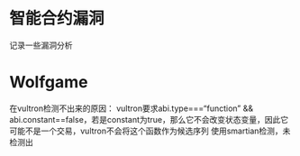 # 智能合约漏洞
记录一些漏洞分析

# Wolfgame
在vultron检测不出来的原因：
vultron要求abi.type===“function” && abi.constant==false，若是constant为true，那么它不会改变状态变量，因此它可能不是一个交易，vultron不会将这个函数作为候选序列
使用smartian检测，未检测出
